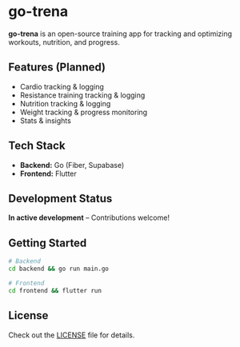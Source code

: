 # go-trena  

**go-trena** is an open-source training app for tracking and optimizing workouts, nutrition, and progress.  

## Features (Planned)  
- Cardio tracking & logging  
- Resistance training tracking & logging  
- Nutrition tracking & logging  
- Weight tracking & progress monitoring  
- Stats & insights  

## Tech Stack  
- **Backend:** Go (Fiber, Supabase)  
- **Frontend:** Flutter  

## Development Status  
**In active development** – Contributions welcome!  

## Getting Started  
```sh
# Backend
cd backend && go run main.go  

# Frontend
cd frontend && flutter run  
```  

## License  
Check out the [LICENSE](./LICENSE) file for details.
